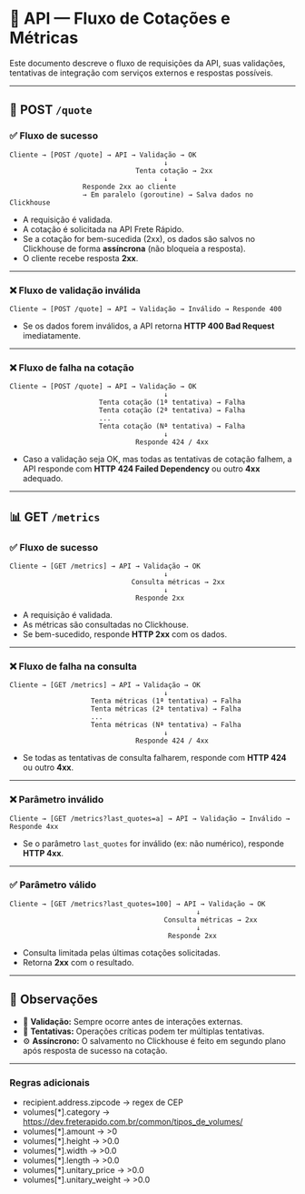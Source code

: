 # 📄 API — Fluxo de Cotações e Métricas

Este documento descreve o fluxo de requisições da API, suas validações, tentativas de integração com serviços externos e respostas possíveis.

---

## 🚚 POST `/quote`

### ✅ **Fluxo de sucesso**

```
Cliente → [POST /quote] → API → Validação → OK
                                      ↓
                               Tenta cotação → 2xx
                                      ↓
                  Responde 2xx ao cliente
                  → Em paralelo (goroutine) → Salva dados no Clickhouse
```

* A requisição é validada.
* A cotação é solicitada na API Frete Rápido.
* Se a cotação for bem-sucedida (2xx), os dados são salvos no Clickhouse de forma **assíncrona** (não bloqueia a resposta).
* O cliente recebe resposta **2xx**.

---

### ❌ **Fluxo de validação inválida**

```
Cliente → [POST /quote] → API → Validação → Inválido → Responde 400
```

* Se os dados forem inválidos, a API retorna **HTTP 400 Bad Request** imediatamente.

---

### ❌ **Fluxo de falha na cotação**

```
Cliente → [POST /quote] → API → Validação → OK
                                      ↓
                      Tenta cotação (1ª tentativa) → Falha
                      Tenta cotação (2ª tentativa) → Falha
                      ...
                      Tenta cotação (Nª tentativa) → Falha
                                      ↓
                               Responde 424 / 4xx
```

* Caso a validação seja OK, mas todas as tentativas de cotação falhem, a API responde com **HTTP 424 Failed Dependency** ou outro **4xx** adequado.

---

## 📊 GET `/metrics`

### ✅ **Fluxo de sucesso**

```
Cliente → [GET /metrics] → API → Validação → OK
                                      ↓
                              Consulta métricas → 2xx
                                      ↓
                               Responde 2xx
```

* A requisição é validada.
* As métricas são consultadas no Clickhouse.
* Se bem-sucedido, responde **HTTP 2xx** com os dados.

---

### ❌ **Fluxo de falha na consulta**

```
Cliente → [GET /metrics] → API → Validação → OK
                                      ↓
                    Tenta métricas (1ª tentativa) → Falha
                    Tenta métricas (2ª tentativa) → Falha
                    ...
                    Tenta métricas (Nª tentativa) → Falha
                                      ↓
                               Responde 424 / 4xx
```

* Se todas as tentativas de consulta falharem, responde com **HTTP 424** ou outro **4xx**.

---

### ❌ **Parâmetro inválido**

```
Cliente → [GET /metrics?last_quotes=a] → API → Validação → Inválido → Responde 4xx
```

* Se o parâmetro `last_quotes` for inválido (ex: não numérico), responde **HTTP 4xx**.

---

### ✅ **Parâmetro válido**

```
Cliente → [GET /metrics?last_quotes=100] → API → Validação → OK
                                              ↓
                                      Consulta métricas → 2xx
                                              ↓
                                       Responde 2xx
```

* Consulta limitada pelas últimas cotações solicitadas.
* Retorna **2xx** com o resultado.

---

## 📌 **Observações**

* 📌 **Validação:** Sempre ocorre antes de interações externas.
* 🔄 **Tentativas:** Operações críticas podem ter múltiplas tentativas.
* ⚙️ **Assíncrono:** O salvamento no Clickhouse é feito em segundo plano após resposta de sucesso na cotação.

-----

### Regras adicionais
- recipient.address.zipcode -> regex de CEP
- volumes[*].category -> https://dev.freterapido.com.br/common/tipos_de_volumes/
- volumes[*].amount -> >0
- volumes[*].height -> >0.0
- volumes[*].width -> >0.0
- volumes[*].length -> >0.0
- volumes[*].unitary_price -> >0.0
- volumes[*].unitary_weight -> >0.0

